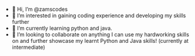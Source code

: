 - 👋 Hi, I’m @zamscodes
- 👀 I’m interested in gaining coding experience and developing my skills further
- 🌱 I’m currently learning python and java.
- 💞️ I’m looking to collaborate on anything I can use my hardworking skills on and further showcase my learnt Python and Java skills! (currently at intermediate)

<!---
zamscodes/zamscodes is a ✨ special ✨ repository because its `README.md` (this file) appears on your GitHub profile.
You can click the Preview link to take a look at your changes.
--->
